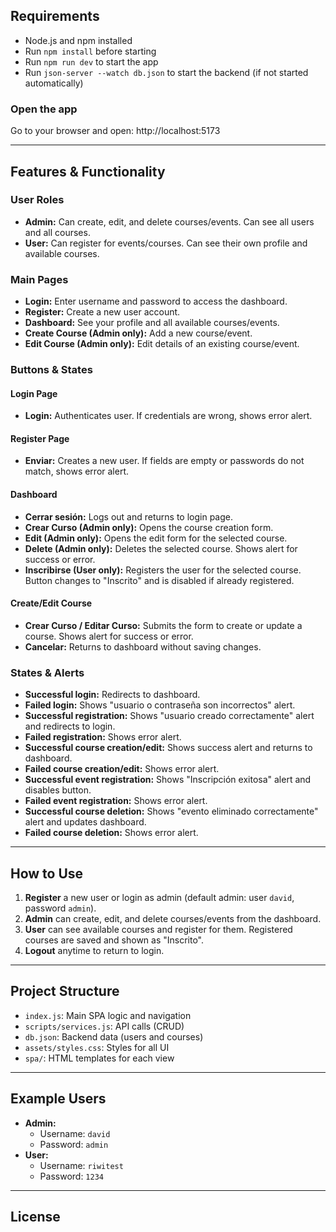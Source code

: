 ## Requirements

- Node.js and npm installed
- Run `npm install` before starting
- Run `npm run dev` to start the app
- Run `json-server --watch db.json` to start the backend (if not started automatically)

### Open the app

Go to your browser and open:
http://localhost:5173


---

## Features & Functionality

### User Roles
- **Admin:** Can create, edit, and delete courses/events. Can see all users and all courses.
- **User:** Can register for events/courses. Can see their own profile and available courses.

### Main Pages
- **Login:** Enter username and password to access the dashboard.
- **Register:** Create a new user account.
- **Dashboard:** See your profile and all available courses/events.
- **Create Course (Admin only):** Add a new course/event.
- **Edit Course (Admin only):** Edit details of an existing course/event.

### Buttons & States

#### Login Page
- **Login:** Authenticates user. If credentials are wrong, shows error alert.

#### Register Page
- **Enviar:** Creates a new user. If fields are empty or passwords do not match, shows error alert.

#### Dashboard
- **Cerrar sesión:** Logs out and returns to login page.
- **Crear Curso (Admin only):** Opens the course creation form.
- **Edit (Admin only):** Opens the edit form for the selected course.
- **Delete (Admin only):** Deletes the selected course. Shows alert for success or error.
- **Inscribirse (User only):** Registers the user for the selected course. Button changes to "Inscrito" and is disabled if already registered.

#### Create/Edit Course
- **Crear Curso / Editar Curso:** Submits the form to create or update a course. Shows alert for success or error.
- **Cancelar:** Returns to dashboard without saving changes.

### States & Alerts
- **Successful login:** Redirects to dashboard.
- **Failed login:** Shows "usuario o contraseña son incorrectos" alert.
- **Successful registration:** Shows "usuario creado correctamente" alert and redirects to login.
- **Failed registration:** Shows error alert.
- **Successful course creation/edit:** Shows success alert and returns to dashboard.
- **Failed course creation/edit:** Shows error alert.
- **Successful event registration:** Shows "Inscripción exitosa" alert and disables button.
- **Failed event registration:** Shows error alert.
- **Successful course deletion:** Shows "evento eliminado correctamente" alert and updates dashboard.
- **Failed course deletion:** Shows error alert.

---

## How to Use

1. **Register** a new user or login as admin (default admin: user `david`, password `admin`).
2. **Admin** can create, edit, and delete courses/events from the dashboard.
3. **User** can see available courses and register for them. Registered courses are saved and shown as "Inscrito".
4. **Logout** anytime to return to login.

---

## Project Structure

- `index.js`: Main SPA logic and navigation
- `scripts/services.js`: API calls (CRUD)
- `db.json`: Backend data (users and courses)
- `assets/styles.css`: Styles for all UI
- `spa/`: HTML templates for each view

---

## Example Users

- **Admin:**
  - Username: `david`
  - Password: `admin`
- **User:**
  - Username: `riwitest`
  - Password: `1234`

---

## License
